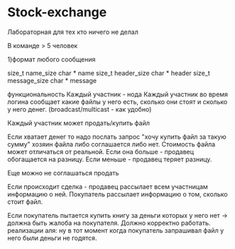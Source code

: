 # Stock-exchange
Лабораторная для тех кто ничего не делал

В команде > 5 человек 

1)формат любого сообщения 

size_t name_size
char * name
size_t header_size
char * header
size_t message_size
char * message


функциональность 
Каждый участник - нода
Каждый участник во время логина сообщает какие файлы у него есть, сколько они стоят и сколько у него денег. (broadcast/multicast - как удобно)

Каждый участник может продать/купить файл

Если хватает денег то надо послать запрос "хочу купить файл за такую сумму" хозяин файла либо соглашается либо нет. Стоимость файла может отличаться от реальной.   Если она больше - продавец обогащается на разницу. Если меньше - продавец теряет разницу. 

Еще можно не соглашаться продать

Если происходит сделка - продавец рассылает всем участницам информацию о ней. 
Покупатель рассылает информацию о том, сколько стоит файл. 


Если покупатель пытается купить книгу за деньги которых у него нет -> должна быть жалоба на покупателя. 
Должно корректно работать. реализации аля: ну в тот момент когда покупатель запрашивал файл у него были деньги не годятся. 
